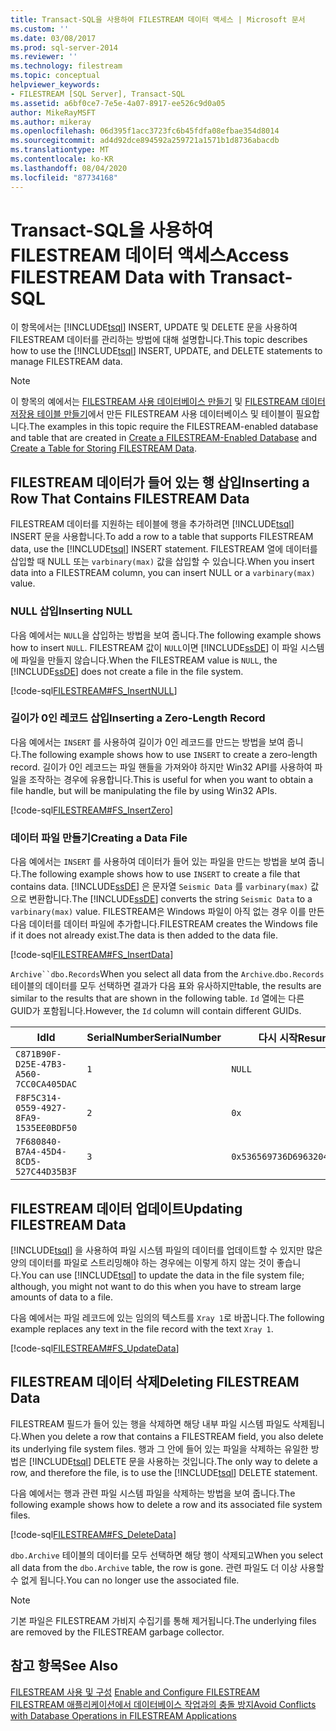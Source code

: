 ```yaml
---
title: Transact-SQL을 사용하여 FILESTREAM 데이터 액세스 | Microsoft 문서
ms.custom: ''
ms.date: 03/08/2017
ms.prod: sql-server-2014
ms.reviewer: ''
ms.technology: filestream
ms.topic: conceptual
helpviewer_keywords:
- FILESTREAM [SQL Server], Transact-SQL
ms.assetid: a6bf0ce7-7e5e-4a07-8917-ee526c9d0a05
author: MikeRayMSFT
ms.author: mikeray
ms.openlocfilehash: 06d395f1acc3723fc6b45fdfa08efbae354d8014
ms.sourcegitcommit: ad4d92dce894592a259721a1571b1d8736abacdb
ms.translationtype: MT
ms.contentlocale: ko-KR
ms.lasthandoff: 08/04/2020
ms.locfileid: "87734168"
---
```

# <a name="access-filestream-data-with-transact-sql"></a><span data-ttu-id="c51a2-102">Transact-SQL을 사용하여 FILESTREAM 데이터 액세스</span><span class="sxs-lookup"><span data-stu-id="c51a2-102">Access FILESTREAM Data with Transact-SQL</span></span>
  <span data-ttu-id="c51a2-103">이 항목에서는 [!INCLUDE[tsql](../../includes/tsql-md.md)] INSERT, UPDATE 및 DELETE 문을 사용하여 FILESTREAM 데이터를 관리하는 방법에 대해 설명합니다.</span><span class="sxs-lookup"><span data-stu-id="c51a2-103">This topic describes how to use the [!INCLUDE[tsql](../../includes/tsql-md.md)] INSERT, UPDATE, and DELETE statements to manage FILESTREAM data.</span></span>  
  
> [!NOTE]  
>  <span data-ttu-id="c51a2-104">이 항목의 예에서는 [FILESTREAM 사용 데이터베이스 만들기](create-a-filestream-enabled-database.md) 및 [FILESTREAM 데이터 저장용 테이블 만들기](create-a-table-for-storing-filestream-data.md)에서 만든 FILESTREAM 사용 데이터베이스 및 테이블이 필요합니다.</span><span class="sxs-lookup"><span data-stu-id="c51a2-104">The examples in this topic require the FILESTREAM-enabled database and table that are created in [Create a FILESTREAM-Enabled Database](create-a-filestream-enabled-database.md) and [Create a Table for Storing FILESTREAM Data](create-a-table-for-storing-filestream-data.md).</span></span>  
  
##  <a name="inserting-a-row-that-contains-filestream-data"></a><a name="ins"></a> <span data-ttu-id="c51a2-105">FILESTREAM 데이터가 들어 있는 행 삽입</span><span class="sxs-lookup"><span data-stu-id="c51a2-105">Inserting a Row That Contains FILESTREAM Data</span></span>  
 <span data-ttu-id="c51a2-106">FILESTREAM 데이터를 지원하는 테이블에 행을 추가하려면 [!INCLUDE[tsql](../../includes/tsql-md.md)] INSERT 문을 사용합니다.</span><span class="sxs-lookup"><span data-stu-id="c51a2-106">To add a row to a table that supports FILESTREAM data, use the [!INCLUDE[tsql](../../includes/tsql-md.md)] INSERT statement.</span></span> <span data-ttu-id="c51a2-107">FILESTREAM 열에 데이터를 삽입할 때 NULL 또는 `varbinary(max)` 값을 삽입할 수 있습니다.</span><span class="sxs-lookup"><span data-stu-id="c51a2-107">When you insert data into a FILESTREAM column, you can insert NULL or a `varbinary(max)` value.</span></span>  
  
### <a name="inserting-null"></a><span data-ttu-id="c51a2-108">NULL 삽입</span><span class="sxs-lookup"><span data-stu-id="c51a2-108">Inserting NULL</span></span>  
 <span data-ttu-id="c51a2-109">다음 예에서는 `NULL`을 삽입하는 방법을 보여 줍니다.</span><span class="sxs-lookup"><span data-stu-id="c51a2-109">The following example shows how to insert `NULL`.</span></span> <span data-ttu-id="c51a2-110">FILESTREAM 값이 `NULL`이면 [!INCLUDE[ssDE](../../includes/ssde-md.md)] 이 파일 시스템에 파일을 만들지 않습니다.</span><span class="sxs-lookup"><span data-stu-id="c51a2-110">When the FILESTREAM value is `NULL`, the [!INCLUDE[ssDE](../../includes/ssde-md.md)] does not create a file in the file system.</span></span>  
  
 [!code-sql[FILESTREAM#FS_InsertNULL](../../snippets/tsql/SQL15/tsql/filestream/transact-sql/filestream.sql#fs_insertnull)]  
  
### <a name="inserting-a-zero-length-record"></a><span data-ttu-id="c51a2-111">길이가 0인 레코드 삽입</span><span class="sxs-lookup"><span data-stu-id="c51a2-111">Inserting a Zero-Length Record</span></span>  
 <span data-ttu-id="c51a2-112">다음 예에서는 `INSERT` 를 사용하여 길이가 0인 레코드를 만드는 방법을 보여 줍니다.</span><span class="sxs-lookup"><span data-stu-id="c51a2-112">The following example shows how to use `INSERT` to create a zero-length record.</span></span> <span data-ttu-id="c51a2-113">길이가 0인 레코드는 파일 핸들을 가져와야 하지만 Win32 API를 사용하여 파일을 조작하는 경우에 유용합니다.</span><span class="sxs-lookup"><span data-stu-id="c51a2-113">This is useful for when you want to obtain a file handle, but will be manipulating the file by using Win32 APIs.</span></span>  
  
 [!code-sql[FILESTREAM#FS_InsertZero](../../snippets/tsql/SQL15/tsql/filestream/transact-sql/filestream.sql#fs_insertzero)]  
  
### <a name="creating-a-data-file"></a><span data-ttu-id="c51a2-114">데이터 파일 만들기</span><span class="sxs-lookup"><span data-stu-id="c51a2-114">Creating a Data File</span></span>  
 <span data-ttu-id="c51a2-115">다음 예에서는 `INSERT` 를 사용하여 데이터가 들어 있는 파일을 만드는 방법을 보여 줍니다.</span><span class="sxs-lookup"><span data-stu-id="c51a2-115">The following example shows how to use `INSERT` to create a file that contains data.</span></span> <span data-ttu-id="c51a2-116">[!INCLUDE[ssDE](../../includes/ssde-md.md)] 은 문자열 `Seismic Data` 를 `varbinary(max)` 값으로 변환합니다.</span><span class="sxs-lookup"><span data-stu-id="c51a2-116">The [!INCLUDE[ssDE](../../includes/ssde-md.md)] converts the string `Seismic Data` to a `varbinary(max)` value.</span></span> <span data-ttu-id="c51a2-117">FILESTREAM은 Windows 파일이 아직 없는 경우 이를 만든 다음 데이터를 데이터 파일에 추가합니다.</span><span class="sxs-lookup"><span data-stu-id="c51a2-117">FILESTREAM creates the Windows file if it does not already exist.The data is then added to the data file.</span></span>  
  
 [!code-sql[FILESTREAM#FS_InsertData](../../snippets/tsql/SQL15/tsql/filestream/transact-sql/filestream.sql#fs_insertdata)]  
  
 <span data-ttu-id="c51a2-118">`Archive``dbo.Records`</span><span class="sxs-lookup"><span data-stu-id="c51a2-118">When you select all data from the `Archive`.`dbo.Records`</span></span> <span data-ttu-id="c51a2-119">테이블의 데이터를 모두 선택하면 결과가 다음 표와 유사하지만</span><span class="sxs-lookup"><span data-stu-id="c51a2-119">table, the results are similar to the results that are shown in the following table.</span></span> <span data-ttu-id="c51a2-120">`Id` 열에는 다른 GUID가 포함됩니다.</span><span class="sxs-lookup"><span data-stu-id="c51a2-120">However, the `Id` column will contain different GUIDs.</span></span>  
  
|<span data-ttu-id="c51a2-121">Id</span><span class="sxs-lookup"><span data-stu-id="c51a2-121">Id</span></span>|<span data-ttu-id="c51a2-122">SerialNumber</span><span class="sxs-lookup"><span data-stu-id="c51a2-122">SerialNumber</span></span>|<span data-ttu-id="c51a2-123">다시 시작</span><span class="sxs-lookup"><span data-stu-id="c51a2-123">Resume</span></span>|  
|--------|------------------|------------|  
|`C871B90F-D25E-47B3-A560-7CC0CA405DAC`|`1`|`NULL`|  
|`F8F5C314-0559-4927-8FA9-1535EE0BDF50`|`2`|`0x`|  
|`7F680840-B7A4-45D4-8CD5-527C44D35B3F`|`3`|`0x536569736D69632044617461`|  
  
##  <a name="updating-filestream-data"></a><a name="upd"></a> <span data-ttu-id="c51a2-124">FILESTREAM 데이터 업데이트</span><span class="sxs-lookup"><span data-stu-id="c51a2-124">Updating FILESTREAM Data</span></span>  
 <span data-ttu-id="c51a2-125">[!INCLUDE[tsql](../../includes/tsql-md.md)] 을 사용하여 파일 시스템 파일의 데이터를 업데이트할 수 있지만 많은 양의 데이터를 파일로 스트리밍해야 하는 경우에는 이렇게 하지 않는 것이 좋습니다.</span><span class="sxs-lookup"><span data-stu-id="c51a2-125">You can use [!INCLUDE[tsql](../../includes/tsql-md.md)] to update the data in the file system file; although, you might not want to do this when you have to stream large amounts of data to a file.</span></span>  
  
 <span data-ttu-id="c51a2-126">다음 예에서는 파일 레코드에 있는 임의의 텍스트를 `Xray 1`로 바꿉니다.</span><span class="sxs-lookup"><span data-stu-id="c51a2-126">The following example replaces any text in the file record with the text `Xray 1`.</span></span>  
  
 [!code-sql[FILESTREAM#FS_UpdateData](../../snippets/tsql/SQL15/tsql/filestream/transact-sql/filestream.sql#fs_updatedata)]  
  
##  <a name="deleting-filestream-data"></a><a name="del"></a> <span data-ttu-id="c51a2-127">FILESTREAM 데이터 삭제</span><span class="sxs-lookup"><span data-stu-id="c51a2-127">Deleting FILESTREAM Data</span></span>  
 <span data-ttu-id="c51a2-128">FILESTREAM 필드가 들어 있는 행을 삭제하면 해당 내부 파일 시스템 파일도 삭제됩니다.</span><span class="sxs-lookup"><span data-stu-id="c51a2-128">When you delete a row that contains a FILESTREAM field, you also delete its underlying file system files.</span></span> <span data-ttu-id="c51a2-129">행과 그 안에 들어 있는 파일을 삭제하는 유일한 방법은 [!INCLUDE[tsql](../../includes/tsql-md.md)] DELETE 문을 사용하는 것입니다.</span><span class="sxs-lookup"><span data-stu-id="c51a2-129">The only way to delete a row, and therefore the file, is to use the [!INCLUDE[tsql](../../includes/tsql-md.md)] DELETE statement.</span></span>  
  
 <span data-ttu-id="c51a2-130">다음 예에서는 행과 관련 파일 시스템 파일을 삭제하는 방법을 보여 줍니다.</span><span class="sxs-lookup"><span data-stu-id="c51a2-130">The following example shows how to delete a row and its associated file system files.</span></span>  
  
 [!code-sql[FILESTREAM#FS_DeleteData](../../snippets/tsql/SQL15/tsql/filestream/transact-sql/filestream.sql#fs_deletedata)]  
  
 <span data-ttu-id="c51a2-131">`dbo.Archive` 테이블의 데이터를 모두 선택하면 해당 행이 삭제되고</span><span class="sxs-lookup"><span data-stu-id="c51a2-131">When you select all data from the `dbo.Archive` table, the row is gone.</span></span> <span data-ttu-id="c51a2-132">관련 파일도 더 이상 사용할 수 없게 됩니다.</span><span class="sxs-lookup"><span data-stu-id="c51a2-132">You can no longer use the associated file.</span></span>  
  
> [!NOTE]  
>  <span data-ttu-id="c51a2-133">기본 파일은 FILESTREAM 가비지 수집기를 통해 제거됩니다.</span><span class="sxs-lookup"><span data-stu-id="c51a2-133">The underlying files are removed by the FILESTREAM garbage collector.</span></span>  
  
## <a name="see-also"></a><span data-ttu-id="c51a2-134">참고 항목</span><span class="sxs-lookup"><span data-stu-id="c51a2-134">See Also</span></span>  
 <span data-ttu-id="c51a2-135">[FILESTREAM 사용 및 구성](enable-and-configure-filestream.md) </span><span class="sxs-lookup"><span data-stu-id="c51a2-135">[Enable and Configure FILESTREAM](enable-and-configure-filestream.md) </span></span>  
 [<span data-ttu-id="c51a2-136">FILESTREAM 애플리케이션에서 데이터베이스 작업과의 충돌 방지</span><span class="sxs-lookup"><span data-stu-id="c51a2-136">Avoid Conflicts with Database Operations in FILESTREAM Applications</span></span>](avoid-conflicts-with-database-operations-in-filestream-applications.md)  
  
  
